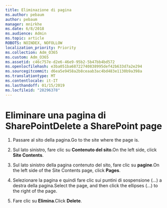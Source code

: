 ```yaml
---
title: Eliminazione di pagina
ms.author: pebaum
author: pebaum
manager: mnirkhe
ms.date: 6/8/2018
ms.audience: Admin
ms.topic: article
ROBOTS: NOINDEX, NOFOLLOW
localization_priority: Priority
ms.collection: Adm_O365
ms.custom: Adm_O365
ms.assetid: c46c757e-d2e6-46e9-95b2-5b47bb4bd572
ms.openlocfilehash: e3ba051ba68722740838995def42b633d7a2e294
ms.sourcegitcommit: d6ea5e9458a2b8ceaab3ac4bd483e1130b9a398a
ms.translationtype: MT
ms.contentlocale: it-IT
ms.lasthandoff: 01/15/2019
ms.locfileid: "28296378"
---
```

# <a name="delete-a-sharepoint-page"></a><span data-ttu-id="dd2dd-102">Eliminare una pagina di SharePoint</span><span class="sxs-lookup"><span data-stu-id="dd2dd-102">Delete a SharePoint page</span></span>

1. <span data-ttu-id="dd2dd-103">Passare al sito della pagina.</span><span class="sxs-lookup"><span data-stu-id="dd2dd-103">Go to the site where the page is.</span></span>
    
2. <span data-ttu-id="dd2dd-104">Sul lato sinistro, fare clic su **Contenuto del sito**.</span><span class="sxs-lookup"><span data-stu-id="dd2dd-104">On the left side, click **Site Contents**.</span></span>
    
3. <span data-ttu-id="dd2dd-105">Sul lato sinistro della pagina contenuto del sito, fare clic su **pagine**.</span><span class="sxs-lookup"><span data-stu-id="dd2dd-105">On the left side of the Site Contents page, click **Pages**.</span></span>
    
4. <span data-ttu-id="dd2dd-106">Selezionare la pagina e quindi fare clic sui puntini di sospensione (...) a destra della pagina.</span><span class="sxs-lookup"><span data-stu-id="dd2dd-106">Select the page, and then click the ellipses (...) to the right of the page.</span></span>
    
5. <span data-ttu-id="dd2dd-107">Fare clic su **Elimina**.</span><span class="sxs-lookup"><span data-stu-id="dd2dd-107">Click **Delete**.</span></span>
    

